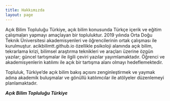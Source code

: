 ```yaml
---
title: Hakkımızda
layout: page
---
```


Açık Bilim Topluluğu Türkiye, açık bilim konusunda Türkçe içerik ve eğitim çalışmaları yapmayı amaçlayan bir topluluktur. 2019 yılında Orta Doğu Teknik Üniversitesi akademisyenleri ve öğrencilerinin ortak çalışması ile kurulmuştur. acikbilimtt.github.io özellikle psikoloji alanında açık bilim, tekrarlama krizi, bilimsel araştırma teknikleri ve araçları üzerine özgün yazılar; güncel tartışmalar ile ilgili çeviri yazılar yayımlamaktadır. Öğrenci ve akademisyenlerin katılımı ile açık bir tartışma alanı olmayı hedeflemektedir.

Topluluk, Türkiye’de açık bilim bakış açısını zenginleştirmek ve yaymak adına akademik buluşmalar ve gönüllü katılımcılar ile atölyeler düzenlemeyi planlamaktadır.


__*Açık Bilim Topluluğu Türkiye*__
